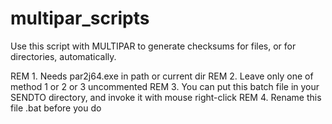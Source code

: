 # multipar_scripts

Use this script with MULTIPAR to generate checksums for files, or for directories, automatically.

REM 1. Needs par2j64.exe in path or current dir
REM 2. Leave only one of method 1 or 2 or 3 uncommented
REM 3. You can put this batch file in your SENDTO directory, and invoke it with mouse right-click
REM 4. Rename this file .bat before you do
